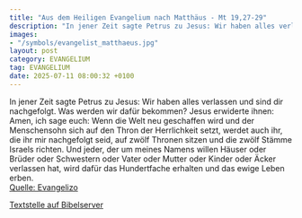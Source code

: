 ```yaml
---
title: "Aus dem Heiligen Evangelium nach Matthäus - Mt 19,27-29"
description: "In jener Zeit sagte Petrus zu Jesus: Wir haben alles verlassen und sind dir nachgefolgt. Was werden wir dafür bekommen? Jesus erwiderte ihnen: Amen, ich sage euch: Wenn die Welt neu geschaffen wird und der Menschensohn sich auf den Thron der Herrlichkeit setzt, werdet auch ihr, d...."
images:
- "/symbols/evangelist_matthaeus.jpg"
layout: post
category: EVANGELIUM
tag: EVANGELIUM
date: 2025-07-11 08:00:32 +0100
---
```

In jener Zeit sagte Petrus zu Jesus: Wir haben alles verlassen und sind dir nachgefolgt. Was werden wir dafür bekommen?
Jesus erwiderte ihnen: Amen, ich sage euch: Wenn die Welt neu geschaffen wird und der Menschensohn sich auf den Thron der Herrlichkeit setzt, werdet auch ihr, die ihr mir nachgefolgt seid, auf zwölf Thronen sitzen und die zwölf Stämme Israels richten.<!--more-->
Und jeder, der um meines Namens willen Häuser oder Brüder oder Schwestern oder Vater oder Mutter oder Kinder oder Äcker verlassen hat, wird dafür das Hundertfache erhalten und das ewige Leben erben.<br>
[Quelle: Evangelizo](https://evangeliumtagfuertag.org/DE/gospel)

[Textstelle auf Bibelserver](https://www.bibleserver.com/EU/Matthäus19,27-29)
